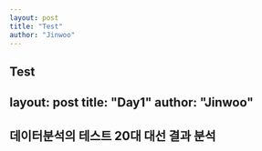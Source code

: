 ```yaml
---
layout: post
title: "Test"
author: "Jinwoo"
---
```


Test
---
layout: post
title: "Day1"
author: "Jinwoo"
---

데이터분석의 테스트
20대 대선 결과 분석
---

